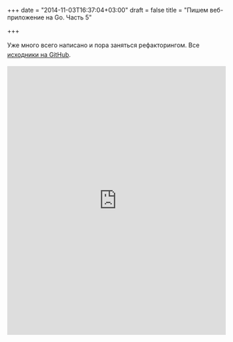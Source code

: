 +++
date = "2014-11-03T16:37:04+03:00"
draft = false
title = "Пишем веб-приложение на Go. Часть 5"

+++

<p><span style="line-height:1.6">Уже много всего написано и пора заняться рефакторингом. Все </span><a href="https://github.com/gavruk/go-blog-example/tree/part5" style="line-height: 1.6;">исходники на GitHub</a><span style="line-height:1.6">.</span></p>
 <iframe width="100%" height="620" src="https://www.youtube.com/embed/haN-0O3l8uU" frameborder="0" allowfullscreen></iframe>